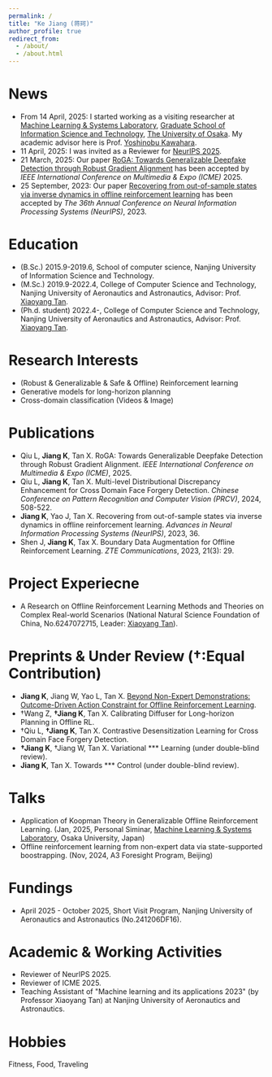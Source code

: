 ```yaml
---
permalink: /
title: "Ke Jiang (蒋珂)"
author_profile: true
redirect_from: 
  - /about/
  - /about.html
---
```


News
======
 - From 14 April, 2025: I started working as a visiting researcher at [Machine Learning & Systems Laboratory](https://mls.ist.osaka-u.ac.jp/en/member.html), [Graduate School of Information Science and Technology](https://www.ist.osaka-u.ac.jp/english/), [The University of Osaka](https://www.osaka-u.ac.jp/en). My academic advisor here is Prof. [Yoshinobu Kawahara](https://mls.ist.osaka-u.ac.jp/en/~kawahara/index.html).
 - 11 April, 2025: I was invited as a Reviewer for [NeurIPS 2025](https://neurips.cc/Conferences/2025).
 - 21 March, 2025: Our paper [RoGA: Towards Generalizable Deepfake Detection through Robust Gradient Alignment]() has been accepted by *IEEE International Conference on Multimedia & Expo (ICME)* 2025.
 - 25 September, 2023: Our paper [Recovering from out-of-sample states via inverse dynamics in offline reinforcement learning](https://proceedings.neurips.cc/paper_files/paper/2023/file/7a0f7e9d9b42b26e5bfc9ba4c6e5287c-Paper-Conference.pdf) has been accepted by *The 36th Annual Conference on Neural Information Processing Systems (NeurIPS)*, 2023.

Education
======
 - (B.Sc.) 2015.9-2019.6, School of computer science, Nanjing University of Information Science and Technology.
 - (M.Sc.) 2019.9-2022.4, College of Computer Science and Technology, Nanjing University of Aeronautics and Astronautics, Advisor: Prof. [Xiaoyang Tan](https://parnec.nuaa.edu.cn/xtan/).
 - (Ph.d. student) 2022.4-, College of Computer Science and Technology, Nanjing University of Aeronautics and Astronautics, Advisor: Prof. [Xiaoyang Tan](https://parnec.nuaa.edu.cn/xtan/).

Research Interests
======
 - (Robust & Generalizable & Safe & Offline) Reinforcement learning
 - Generative models for long-horizon planning
 - Cross-domain classification (Videos & Image)

Publications
======
 - Qiu L, **Jiang K**, Tan X. RoGA: Towards Generalizable Deepfake Detection through Robust Gradient Alignment. *IEEE International Conference on Multimedia & Expo (ICME)*, 2025.
 - Qiu L, **Jiang K**, Tan X. Multi-level Distributional Discrepancy Enhancement for Cross Domain Face Forgery Detection. *Chinese Conference on Pattern Recognition and Computer Vision (PRCV)*, 2024, 508-522.
 - **Jiang K**, Yao J, Tan X. Recovering from out-of-sample states via inverse dynamics in offline reinforcement learning. *Advances in Neural Information Processing Systems (NeurIPS)*, 2023, 36.
 - Shen J, **Jiang K**, Tax X. Boundary Data Augmentation for Offline Reinforcement Learning. *ZTE Communications*, 2023, 21(3): 29.

Project Experiecne
======
 - A Research on Offline Reinforcement Learning Methods and Theories on Complex Real-world Scenarios (National Natural Science Foundation of China, No.6247072715, Leader: [Xiaoyang Tan](https://parnec.nuaa.edu.cn/xtan/)).

Preprints & Under Review (†:Equal Contribution)
======
 - **Jiang K**, Jiang W, Yao L, Tan X. [Beyond Non-Expert Demonstrations: Outcome-Driven Action Constraint for Offline Reinforcement Learning](https://arxiv.org/abs/2504.01719).
 - †Wang Z, **†Jiang K**, Tan X. Calibrating Diffuser for Long-horizon Planning in Offline RL.
 - †Qiu L, **†Jiang K**, Tan X. Contrastive Desensitization Learning for Cross Domain Face Forgery Detection.
 - **†Jiang K**, †Jiang W, Tan X. Variational *** Learning (under double-blind review).
 - **Jiang K**, Tan X. Towards *** Control (under double-blind review).

Talks
======
 - Application of Koopman Theory in Generalizable Offline Reinforcement Learning. (Jan, 2025, Personal Siminar, [Machine Learning & Systems Laboratory](https://mls.ist.osaka-u.ac.jp/en/member.html), Osaka University, Japan)
 - Offline reinforcement learning from non-expert data via state-supported boostrapping. (Nov, 2024, A3 Foresight Program, Beijing)

Fundings
======
 - April 2025 - October 2025, Short Visit Program, Nanjing University of Aeronautics and Astronautics (No.241206DF16).

Academic & Working Activities
======
 - Reviewer of NeurIPS 2025.
 - Reviewer of ICME 2025.
 - Teaching Assistant of "Machine learning and its applications 2023" (by Professor Xiaoyang Tan) at Nanjing University of Aeronautics and Astronautics.

Hobbies
======
Fitness, Food, Traveling
